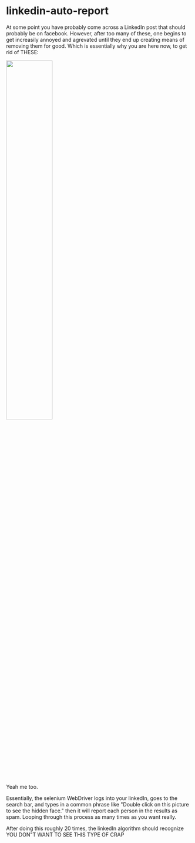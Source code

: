 # linkedin-auto-report

At some point you have probably come across a LinkedIn post that should probably be on facebook. However, after too many of these, one begins to get increasily annoyed and agrevated until they end up creating means of removing them for good. 
Which is essentially why you are here now, to get rid of THESE:

<img src="https://user-images.githubusercontent.com/43692415/102754705-facb8600-4332-11eb-90e5-2777fa489ace.png" width="50%"></img> 

Yeah me too. 

Essentially, the selenium WebDriver logs into your linkedIn, goes to the search bar, and types in a common phrase like "Double click on this picture to see the hidden face." then it will report each person in the results as spam. Looping through this process as many times as you want really.

After doing this roughly 20 times, the linkedIn algorithm should recognize YOU DON"T WANT TO SEE THIS TYPE OF CRAP

